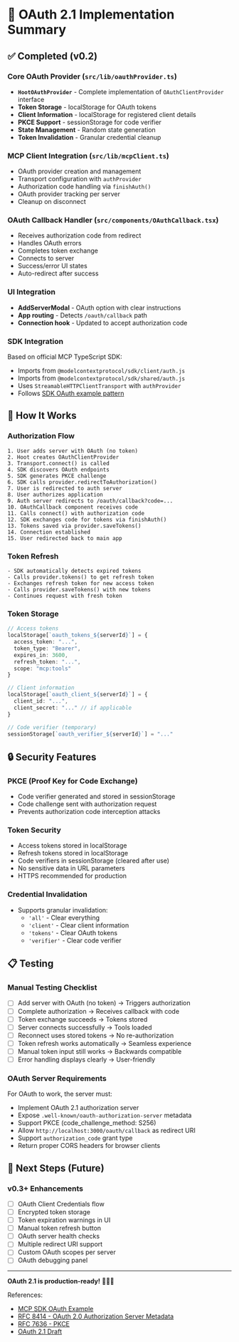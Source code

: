 # 🔐 OAuth 2.1 Implementation Summary

## ✅ Completed (v0.2)

### Core OAuth Provider (`src/lib/oauthProvider.ts`)
- **`HootOAuthProvider`** - Complete implementation of `OAuthClientProvider` interface
- **Token Storage** - localStorage for OAuth tokens
- **Client Information** - localStorage for registered client details
- **PKCE Support** - sessionStorage for code verifier
- **State Management** - Random state generation
- **Token Invalidation** - Granular credential cleanup

### MCP Client Integration (`src/lib/mcpClient.ts`)
- OAuth provider creation and management
- Transport configuration with `authProvider`
- Authorization code handling via `finishAuth()`
- OAuth provider tracking per server
- Cleanup on disconnect

### OAuth Callback Handler (`src/components/OAuthCallback.tsx`)
- Receives authorization code from redirect
- Handles OAuth errors
- Completes token exchange
- Connects to server
- Success/error UI states
- Auto-redirect after success

### UI Integration
- **AddServerModal** - OAuth option with clear instructions
- **App routing** - Detects `/oauth/callback` path
- **Connection hook** - Updated to accept authorization code

### SDK Integration
Based on official MCP TypeScript SDK:
- Imports from `@modelcontextprotocol/sdk/client/auth.js`
- Imports from `@modelcontextprotocol/sdk/shared/auth.js`
- Uses `StreamableHTTPClientTransport` with `authProvider`
- Follows [SDK OAuth example pattern](https://github.com/modelcontextprotocol/typescript-sdk/blob/main/src/examples/client/simpleOAuthClient.ts)

## 🎯 How It Works

### Authorization Flow
```
1. User adds server with OAuth (no token)
2. Hoot creates OAuthClientProvider
3. Transport.connect() is called
4. SDK discovers OAuth endpoints
5. SDK generates PKCE challenge
6. SDK calls provider.redirectToAuthorization()
7. User is redirected to auth server
8. User authorizes application
9. Auth server redirects to /oauth/callback?code=...
10. OAuthCallback component receives code
11. Calls connect() with authorization code
12. SDK exchanges code for tokens via finishAuth()
13. Tokens saved via provider.saveTokens()
14. Connection established
15. User redirected back to main app
```

### Token Refresh
```
- SDK automatically detects expired tokens
- Calls provider.tokens() to get refresh token
- Exchanges refresh token for new access token
- Calls provider.saveTokens() with new tokens
- Continues request with fresh token
```

### Token Storage
```typescript
// Access tokens
localStorage[`oauth_tokens_${serverId}`] = {
  access_token: "...",
  token_type: "Bearer",
  expires_in: 3600,
  refresh_token: "...",
  scope: "mcp:tools"
}

// Client information
localStorage[`oauth_client_${serverId}`] = {
  client_id: "...",
  client_secret: "..." // if applicable
}

// Code verifier (temporary)
sessionStorage[`oauth_verifier_${serverId}`] = "..."
```

## 🔒 Security Features

### PKCE (Proof Key for Code Exchange)
- Code verifier generated and stored in sessionStorage
- Code challenge sent with authorization request
- Prevents authorization code interception attacks

### Token Security
- Access tokens stored in localStorage
- Refresh tokens stored in localStorage
- Code verifiers in sessionStorage (cleared after use)
- No sensitive data in URL parameters
- HTTPS recommended for production

### Credential Invalidation
- Supports granular invalidation:
  - `'all'` - Clear everything
  - `'client'` - Clear client information
  - `'tokens'` - Clear OAuth tokens
  - `'verifier'` - Clear code verifier

## 📋 Testing

### Manual Testing Checklist
- [ ] Add server with OAuth (no token) → Triggers authorization
- [ ] Complete authorization → Receives callback with code
- [ ] Token exchange succeeds → Tokens stored
- [ ] Server connects successfully → Tools loaded
- [ ] Reconnect uses stored tokens → No re-authorization
- [ ] Token refresh works automatically → Seamless experience
- [ ] Manual token input still works → Backwards compatible
- [ ] Error handling displays clearly → User-friendly

### OAuth Server Requirements
For OAuth to work, the server must:
- Implement OAuth 2.1 authorization server
- Expose `.well-known/oauth-authorization-server` metadata
- Support PKCE (code_challenge_method: S256)
- Allow `http://localhost:3000/oauth/callback` as redirect URI
- Support `authorization_code` grant type
- Return proper CORS headers for browser clients

## 🚀 Next Steps (Future)

### v0.3+ Enhancements
- [ ] OAuth Client Credentials flow
- [ ] Encrypted token storage
- [ ] Token expiration warnings in UI
- [ ] Manual token refresh button
- [ ] OAuth server health checks
- [ ] Multiple redirect URI support
- [ ] Custom OAuth scopes per server
- [ ] OAuth debugging panel

---

**OAuth 2.1 is production-ready!** 🦉🔐✨

References:
- [MCP SDK OAuth Example](https://github.com/modelcontextprotocol/typescript-sdk/blob/main/src/examples/client/simpleOAuthClient.ts)
- [RFC 8414 - OAuth 2.0 Authorization Server Metadata](https://www.rfc-editor.org/rfc/rfc8414)
- [RFC 7636 - PKCE](https://www.rfc-editor.org/rfc/rfc7636)
- [OAuth 2.1 Draft](https://datatracker.ietf.org/doc/html/draft-ietf-oauth-v2-1-09)

